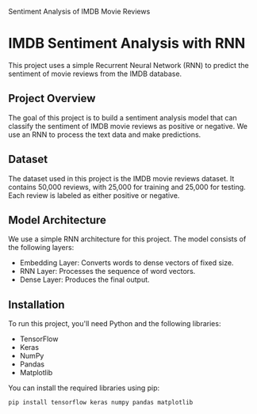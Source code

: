 Sentiment Analysis of IMDB Movie Reviews

# IMDB Sentiment Analysis with RNN

This project uses a simple Recurrent Neural Network (RNN) to predict the sentiment of movie reviews from the IMDB database.

## Project Overview

The goal of this project is to build a sentiment analysis model that can classify the sentiment of IMDB movie reviews as positive or negative. We use an RNN to process the text data and make predictions.

## Dataset

The dataset used in this project is the IMDB movie reviews dataset. It contains 50,000 reviews, with 25,000 for training and 25,000 for testing. Each review is labeled as either positive or negative.

## Model Architecture

We use a simple RNN architecture for this project. The model consists of the following layers:
- Embedding Layer: Converts words to dense vectors of fixed size.
- RNN Layer: Processes the sequence of word vectors.
- Dense Layer: Produces the final output.

## Installation

To run this project, you'll need Python and the following libraries:
- TensorFlow
- Keras
- NumPy
- Pandas
- Matplotlib

You can install the required libraries using pip:

```bash
pip install tensorflow keras numpy pandas matplotlib
